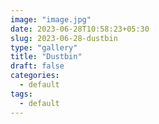 ```yaml
---
image: "image.jpg"
date: 2023-06-28T10:58:23+05:30
slug: 2023-06-28-dustbin
type: "gallery"
title: "Dustbin"
draft: false
categories:
  - default
tags:
  - default
---
```


